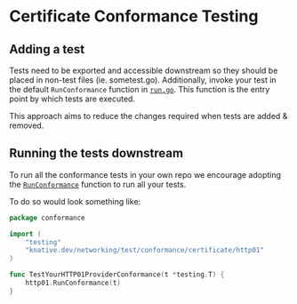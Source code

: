 # Certificate Conformance Testing

## Adding a test

Tests need to be exported and accessible downstream so they should be placed in
non-test files (ie. sometest.go). Additionally, invoke your test in the default
`RunConformance` function in [`run.go`](./http01/run.go). This function is the
entry point by which tests are executed.

This approach aims to reduce the changes required when tests are added &
removed.

## Running the tests downstream

To run all the conformance tests in your own repo we encourage adopting the
[`RunConformance`](./http01/run.go) function to run all your tests.

To do so would look something like:

```go
package conformance

import (
	"testing"
	"knative.dev/networking/test/conformance/certificate/http01"
)

func TestYourHTTP01ProviderConformance(t *testing.T) {
	http01.RunConformance(t)
}

```
